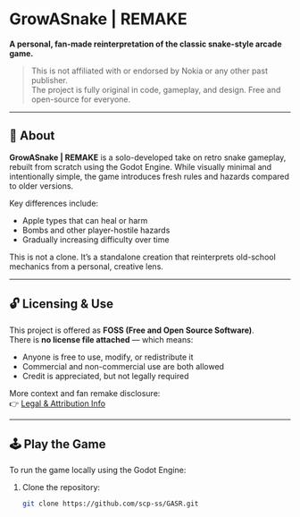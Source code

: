 # GrowASnake | REMAKE

**A personal, fan-made reinterpretation of the classic snake-style arcade game.**

> This is not affiliated with or endorsed by Nokia or any other past publisher.  
> The project is fully original in code, gameplay, and design. Free and open-source for everyone.

---

## 📜 About

**GrowASnake | REMAKE** is a solo-developed take on retro snake gameplay, rebuilt from scratch using the Godot Engine. While visually minimal and intentionally simple, the game introduces fresh rules and hazards compared to older versions.

Key differences include:

- Apple types that can heal or harm
- Bombs and other player-hostile hazards
- Gradually increasing difficulty over time


This is not a clone. It’s a standalone creation that reinterprets old-school mechanics from a personal, creative lens.

---

## 🔓 Licensing & Use

This project is offered as **FOSS (Free and Open Source Software)**.  
There is **no license file attached** — which means:

- Anyone is free to use, modify, or redistribute it
- Commercial and non-commercial use are both allowed
- Credit is appreciated, but not legally required

More context and fan remake disclosure:  
👉 [Legal & Attribution Info](https://scp-ss.github.io/GASR/)

---

## 🕹️ Play the Game

To run the game locally using the Godot Engine:

1. Clone the repository:
   ```bash
   git clone https://github.com/scp-ss/GASR.git
